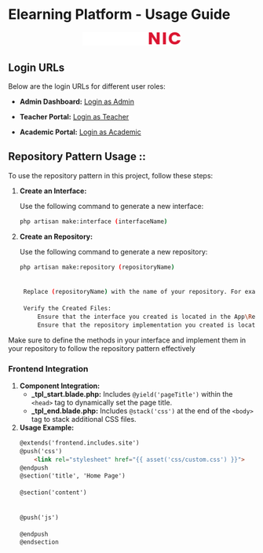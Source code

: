 # Elearning Platform - Usage Guide

<p align="center">
  <img src="public/dashboard/assets/media/logos/logo-default.svg" alt="Elearning-Platform" width="200"/>
</p>

## Login URLs

Below are the login URLs for different user roles:

- **Admin Dashboard:**
  [Login as Admin](http://127.0.0.1:8000/admin/login)

- **Teacher Portal:**
  [Login as Teacher](http://127.0.0.1:8000/teacher/login)

- **Academic Portal:**
  [Login as Academic](http://127.0.0.1:8000/academic/login)

## Repository Pattern Usage ::

To use the repository pattern in this project, follow these steps:

1. **Create an Interface:**

   Use the following command to generate a new interface:

   ```bash
   php artisan make:interface (interfaceName)

2. **Create an Repository:**

   Use the following command to generate a new repository:

   ```bash
   php artisan make:repository (repositoryName)


    Replace (repositoryName) with the name of your repository. For example, AdminRepository.

    Verify the Created Files:
        Ensure that the interface you created is located in the App\Repositories\Contracts directory. For example, AdminRepositoryInterface.
        Ensure that the repository implementation you created is located in the App\Repositories\Eloquents directory. For example, AdminRepository.

Make sure to define the methods in your interface and implement them in your repository to follow the repository pattern effectively


### Frontend Integration
1. **Component Integration:**
    * **_tpl_start.blade.php:** Includes `@yield('pageTitle')` within the `<head>` tag to dynamically set the page title.
    * **_tpl_end.blade.php:** Includes `@stack('css')` at the end of the `<body>` tag to stack additional CSS files.
2. **Usage Example:**
    ```html
    @extends('frontend.includes.site')
    @push('css')
        <link rel="stylesheet" href="{{ asset('css/custom.css') }}">
    @endpush
    @section('title', 'Home Page')

    @section('content')


    @push('js')

    @endpush
    @endsection
